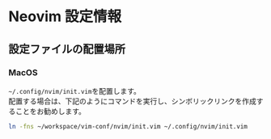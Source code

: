 # Neovim 設定情報

## 設定ファイルの配置場所
### MacOS
`~/.config/nvim/init.vim`を配置します。  
配置する場合は、下記のようにコマンドを実行し、シンボリックリンクを作成することをお勧めします。
```sh
ln -fns ~/workspace/vim-conf/nvim/init.vim ~/.config/nvim/init.vim
```

